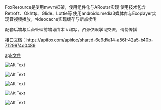FoxResource是使用mvvm框架，使用组件化与ARouter实现
使用技术包含Retrofit、Okhttp、Glide、Lottie等
使用androidx.media3媒体库与Exoplayer实现音视频播放，videocache实现缓存与断点续传

配套后端与后台管理前端均由本人编写，资源仅限学习交流，请勿传播

接口文档：https://apifox.com/apidoc/shared-6e9d5a14-a561-42a5-b40b-7129974d0489

[apk文件](readme/app-debug.apk)

![Alt Text](readme/Screenshot_20250324_113810.jpg)

![Alt Text](readme/Screenshot_20250324_113820.jpg)

![Alt Text](readme/Screenshot_20250324_123506.jpg)

![Alt Text](readme/Screenshot_20250324_123511.jpg)

![Alt Text](readme/Screenshot_20250324_113831.jpg)
